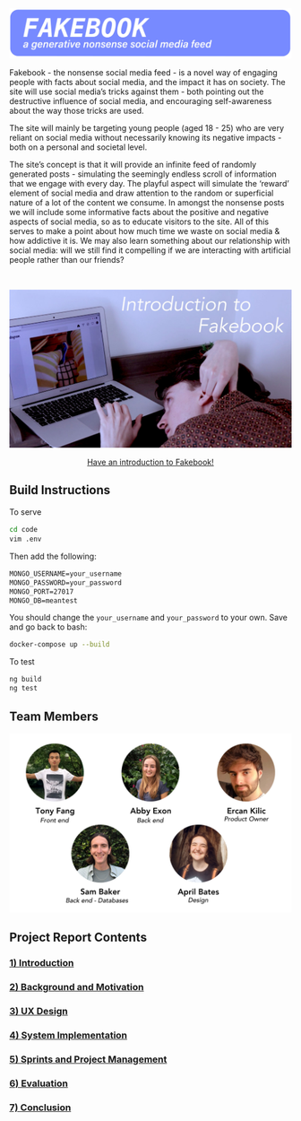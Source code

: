 <img title="FAKEBOOK: A Generative Nonsense Social Media Feed" alt="Header" src="/Documentation/Top_Header.jpg">

Fakebook - the nonsense social media feed - is a novel way of engaging people with facts about social media, and the impact it has on society. The site will use social media’s tricks against them - both pointing out the destructive influence of social media, and encouraging self-awareness about the way those tricks are used.

The site will mainly be targeting young people (aged 18 - 25) who are very reliant on social media without necessarily knowing its negative impacts - both on a personal and societal level.

The site’s concept is that it will provide an infinite feed of randomly generated posts - simulating the seemingly endless scroll of information that we engage with every day. The playful aspect will simulate the ‘reward’ element of social media and draw attention to the random or superficial nature of a lot of the content we consume. In amongst the nonsense posts we will include some informative facts about the positive and negative aspects of social media, so as to educate visitors to the site. All of this serves to make a point about how much time we waste on social media & how addictive it is. We may also learn something about our relationship with social media: will we still find it compelling if we are interacting with artificial people rather than our friends?

<br>

[![Group Project Video Presentation](Documentation/Video_thumbnail.jpg)](https://youtu.be/Zl2IwmQ15Hg)
<p align="center"><a href="https://youtu.be/Zl2IwmQ15Hg">Have an introduction to Fakebook! </a></p>

## Build Instructions
To serve
```bash
cd code
vim .env
```
Then add the following:
```vim
MONGO_USERNAME=your_username
MONGO_PASSWORD=your_password
MONGO_PORT=27017
MONGO_DB=meantest
```
You should change the ```your_username``` and ```your_password``` to your own. Save and go back to bash:
```bash
docker-compose up --build
```
To test
```bash
ng build
ng test
```
## Team Members

<img title="Team members" alt="Team member images" src="/Documentation/Header.jpg">

## Project Report Contents

###  [1) Introduction](report/Introduction.md)

### [2) Background and Motivation](report/BackgroundAndMotivation.md)

### [3) UX Design](report/UXDesign.md)

### [4) System Implementation](report/SystemImplementation.md)

### [5) Sprints and Project Management](report/SprintsAndProjectManagements.md)

### [6) Evaluation](report/Evaluation.md)

### [7) Conclusion](report/Conclusion.md)
